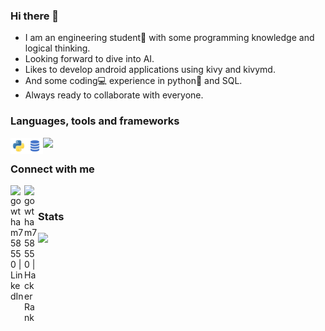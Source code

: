 ### Hi there 👋
* I am an engineering student👻 with some programming knowledge and logical thinking. 
* Looking forward to dive into AI. 
* Likes to develop android applications using kivy and kivymd. 
* And some coding💻 experience in python🐍 and SQL.
* Always ready to collaborate with everyone. 

### Languages, tools and frameworks
[<img align="left" width="26px" src="https://raw.githubusercontent.com/github/explore/80688e429a7d4ef2fca1e82350fe8e3517d3494d/topics/python/python.png" />]()
[<img align="left" width="26px" src="https://raw.githubusercontent.com/github/explore/80688e429a7d4ef2fca1e82350fe8e3517d3494d/topics/sql/sql.png" />]()
[<img align="left" width="26px" src="https://external-content.duckduckgo.com/iu/?u=https%3A%2F%2Ftse1.mm.bing.net%2Fth%3Fid%3DOIP.rmzl1N0Sp7GV0iwdVM5O9AHaHa%26pid%3DApi&f=1" />]() <br>

### Connect with me
[<img align="left" alt="gowtham758550 | LinkedIn" width="22px" src="https://cdn.jsdelivr.net/npm/simple-icons@v3/icons/linkedin.svg" />](https://www.linkedin.com/in/gowtham-s-516433182)
[<img align="left" alt="gowtham758550 | HackerRank" width="22px" src="https://cdn.jsdelivr.net/npm/simple-icons@v3/icons/hackerrank.svg" />](https://www.hackerrank.com/gowtham758550)
<br>
### Stats
<img align="left" src="https://github-readme-stats.codestackr.vercel.app/api?username=gowtham758550&show_icons=true&hide_border=true" /> <br>




  

